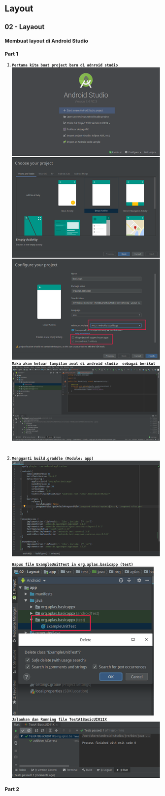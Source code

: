 # Layout

## 02 - Layaout

### Membuat layout di Android Studio

### Part 1
1. <b>`Pertama kita buat project baru di adnroid studio`
![](img/start.png)
![](img/start1.png)
![](img/start2.png)
`Maka akan keluar tampilan awal di android studio  sebagai berikut`
![](img/tamp1.png)
</b>

<br>

2. <b>`Mengganti build.graddle (Module: app)`
![](img/gradle.png) <br>

    `Hapus file ExampleUnitTest in org.aplas.basicapp (test)`
![](img/gradleh.png) <br>
    `Jalankan dan Running file TestA1BasicUI011X`
![](img/run.png)<br>
</b>

### Part 2
